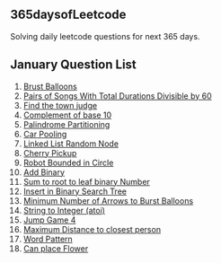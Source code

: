 ## 365daysofLeetcode
Solving daily leetcode questions for next 365 days.

## January Question List
1. [Brust Balloons](https://github.com/prateek-code-22/365daysofLeetcode/blob/main/Daily%20Questions/January/Brust_Balloons.py)
2. [Pairs of Songs With Total Durations Divisible by 60](https://github.com/prateek-code-22/365daysofLeetcode/blob/main/Daily%20Questions/January/Pairs_of_songs_divisible_by_60.py)
3. [Find the town judge](https://github.com/prateek-code-22/365daysofLeetcode/blob/main/Daily%20Questions/January/Find_town_judge.py) 
4. [Complement of base 10](https://github.com/prateek-code-22/365daysofLeetcode/blob/main/Daily%20Questions/January/Complement_of_base_10.py)
5. [Palindrome Partitioning](https://github.com/prateek-code-22/365daysofLeetcode/blob/main/Daily%20Questions/January/Palindrome_Partitioning.py)
6. [Car Pooling](https://github.com/prateek-code-22/365daysofLeetcode/blob/main/Daily%20Questions/January/Car_Pooling.py)
7. [Linked List Random Node](https://github.com/prateek-code-22/365daysofLeetcode/blob/main/Daily%20Questions/January/Linked_list_random_node.py)
8. [Cherry Pickup](https://github.com/prateek-code-22/365daysofLeetcode/blob/main/Daily%20Questions/January/cherry_pickup.py)
9. [Robot Bounded in Circle](https://github.com/prateek-code-22/365daysofLeetcode/blob/main/Daily%20Questions/January/Robot_bounded_in_circle.py)
10. [Add Binary](https://github.com/prateek-code-22/365daysofLeetcode/blob/main/Daily%20Questions/January/Add_binary.py)
11. [Sum to root to leaf binary Number](https://github.com/prateek-code-22/365daysofLeetcode/blob/main/Daily%20Questions/January/Sum%20of%20Root%20To%20Leaf%20Binary%20Numbers.py)
12. [Insert in Binary Search Tree](https://github.com/prateek-code-22/365daysofLeetcode/blob/main/Daily%20Questions/January/Insert_in_binary_tree.py)
13. [Minimum Number of Arrows to Burst Balloons](https://github.com/prateek-code-22/365daysofLeetcode/blob/main/Daily%20Questions/January/Minimum%20Number%20of%20Arrows%20to%20Burst%20Balloons.py)
14. [String to Integer (atoi)](https://github.com/prateek-code-22/365daysofLeetcode/blob/main/Daily%20Questions/January/String%20to%20Integer%20(atoi).py)
15. [Jump Game 4](https://github.com/prateek-code-22/365daysofLeetcode/blob/main/Daily%20Questions/January/jump_game_4.py)
16. [Maximum Distance to closest person](https://github.com/prateek-code-22/365daysofLeetcode/blob/main/Daily%20Questions/January/Maximize%20Distance%20to%20Closest%20Person.py)
17. [Word Pattern](https://github.com/prateek-code-22/365daysofLeetcode/blob/main/Daily%20Questions/January/Word_pattern.py)
18. [Can place Flower](https://github.com/prateek-code-22/365daysofLeetcode/blob/main/Daily%20Questions/January/can%20place%20flower.py)
